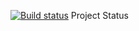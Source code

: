 [![Build status](https://ci.appveyor.com/api/projects/status/i2y694k9y962acck/branch/master?svg=true)](https://ci.appveyor.com/project/SergeyAver/ap/branch/master)
Project Status
